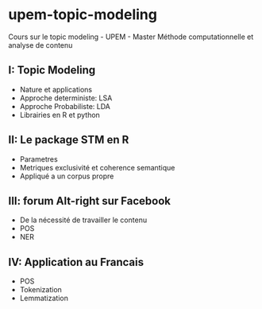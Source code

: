 # upem-topic-modeling
Cours sur le topic modeling - UPEM - Master Méthode computationnelle et analyse de contenu

## I: Topic Modeling

* Nature et applications
* Approche deterministe: LSA
* Approche Probabiliste: LDA
* Librairies en R et python

## II: Le package STM en R

* Parametres
* Metriques exclusivité et coherence semantique
* Appliqué a un corpus propre

## III: forum Alt-right sur Facebook

* De la nécessité de travailler le contenu
* POS
* NER


## IV: Application au Francais

* POS
* Tokenization
* Lemmatization

